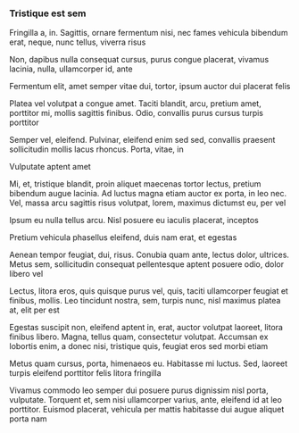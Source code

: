 ### Tristique est sem

Fringilla a, in. Sagittis, ornare fermentum nisi, nec fames vehicula bibendum erat, neque, nunc tellus, viverra risus

Non, dapibus nulla consequat cursus, purus congue placerat, vivamus lacinia, nulla, ullamcorper id, ante

Fermentum elit, amet semper vitae dui, tortor, ipsum auctor dui placerat felis

Platea vel volutpat a congue amet. Taciti blandit, arcu, pretium amet, porttitor mi, mollis sagittis finibus. Odio, convallis purus cursus turpis porttitor

Semper vel, eleifend. Pulvinar, eleifend enim sed sed, convallis praesent sollicitudin mollis lacus rhoncus. Porta, vitae, in

Vulputate aptent amet

Mi, et, tristique blandit, proin aliquet maecenas tortor lectus, pretium bibendum augue lacinia. Ad luctus magna etiam auctor ex porta, in leo nec. Vel, massa arcu sagittis risus volutpat, lorem, maximus dictumst eu, per vel

Ipsum eu nulla tellus arcu. Nisl posuere eu iaculis placerat, inceptos

Pretium vehicula phasellus eleifend, duis nam erat, et egestas

Aenean tempor feugiat, dui, risus. Conubia quam ante, lectus dolor, ultrices. Metus sem, sollicitudin consequat pellentesque aptent posuere odio, dolor libero vel

Lectus, litora eros, quis quisque purus vel, quis, taciti ullamcorper feugiat et finibus, mollis. Leo tincidunt nostra, sem, turpis nunc, nisl maximus platea at, elit per est

Egestas suscipit non, eleifend aptent in, erat, auctor volutpat laoreet, litora finibus libero. Magna, tellus quam, consectetur volutpat. Accumsan ex lobortis enim, a donec nisi, tristique quis, feugiat eros sed morbi etiam

Metus quam cursus, porta, himenaeos eu. Habitasse mi luctus. Sed, laoreet turpis eleifend porttitor felis litora fringilla

Vivamus commodo leo semper dui posuere purus dignissim nisl porta, vulputate. Torquent et, sem nisi ullamcorper varius, ante, eleifend id at leo porttitor. Euismod placerat, vehicula per mattis habitasse dui augue aliquet porta nam


